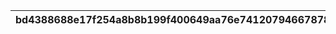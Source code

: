 |bd4388688e17f254a8b8b199f400649aa76e7412079466787884fd53edecc928|70608a12547110fea75b16d76a6e4ac5edf34eb16aef4bdfb89841170f567bac|43054c73b45cf421014844cdc08f4e3f9ac7f3a54fb3fe95c4af2e67567a02a2|f5d13e5583506900d20f76dcd2527b739e1ab486fbd36ef0cabcfdc1f8939b62|d70a26a503fac823b56dc293e7e5c5469f831b1d45ccd5f656bbf535db085c96|c0e8c643d4dd7bbd953db9fb8b62fd41fb596f3b482defa7affec760ed3334d2|b6cbcbf6f5ac4bec18832f48c0775b06128a1510d715d1d16e57096b3b3bac82|ed92237d0edf9e3ccc2edfc2357703ec5424d5b0cb21d0dd98f5806ab6d9bd39|7c3fa6f84ceacc79a653cb428869337938ad69b14108ae16635046b2bd8590e2|88fba2626c428ebbd77fd3f4a86b9b7c4f544795a5f79cef5e3fe90ee588a67e|c8ce62d6d41c98fd71accadfdfdd0276198ca1805008449f304c3639a4850f7a|e8509442e38732918f44b94fa14831d0b7a361333f8b7020b7d27dc402bb88fd|9c0d610884717acdf7b18f2b06dc1e66d864c38e8f80c80c7f962eaeb3bcddfb|f0b339d45dfd4f795698bf632321d0cb848a1a8cd26f4dbae4ef1f6d0428b931|48406cac03ac9003175b0c44da2292ee6f17b787dd902550155456fa23f57022|deaec8598b4e82fb8d995752de8c494ad294488580ea6cc3b60020568e9dbc3a|7d8bb7c6905124a9d114f3cde234c77a0b0907269c4a1531e63f543c9826a261|9dad22486071bdfec31586c50fb4a691feb4a908d9681abcba3b6b4b884c4ecf|945fac4d19b9bf234f8ef37ded09dc5175a412eb945fcb88ceb786b67186e36a|8891359a404a2add7ecb8ccf9e70bd1839f882175bc4e6cea37546195b7eba28|e30e1bb667e8e696ec2e0507d1893bf7926c1b208e819f32961f0b5dce92c709|
| --- | --- | --- | --- | --- | --- | --- | --- | --- | --- | --- | --- | --- | --- | --- | --- | --- | --- | --- | --- | --- |
